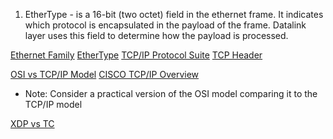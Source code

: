 1. EtherType - is a 16-bit (two octet) field in the ethernet frame. It indicates which protocol is encapsulated in the payload of the frame. Datalink layer uses this field to determine how the payload is processed.

[Ethernet Family](https://developerhelp.microchip.com/xwiki/bin/view/applications/ethernet/ethernet-overview/)
[EtherType](https://en.wikipedia.org/wiki/EtherType)
[TCP/IP Protocol Suite](https://developerhelp.microchip.com/xwiki/bin/view/applications/tcp-ip/)
[TCP Header](https://www.noction.com/blog/tcp-header)

[OSI vs TCP/IP Model](https://networkinterview.com/tcp-ip-model-vs-osi-model/)
[CISCO TCP/IP Overview](https://www.cisco.com/c/en/us/support/docs/ip/routing-information-protocol-rip/13769-5.html)

- Note: Consider a practical version of the OSI model comparing it to the TCP/IP model

[XDP vs TC](https://docs.cilium.io/en/stable/reference-guides/bpf/progtypes/)
